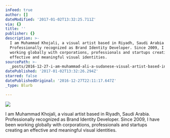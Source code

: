 ```yaml
---
inFeed: true
author: []
dateModified: '2017-01-02T13:32:25.711Z'
via: {}
title: ''
publisher: {}
description: >-
  ​I am Muhammad Khojali, a visual artist based in Riyadh, Saudi Arabia.
  Professionally recognized as Brand Identity Developer. Since 2009, I have been
  working globally with corporations, professionals and startups creating an
  effective and meaningful visual identities.
sourcePath: >-
  _posts/2016-12-27-i-am-muhammad-ali-a-sudanese-visual-artist-based-in-riyadh.md
datePublished: '2017-01-02T13:32:26.294Z'
starred: false
datePublishedOriginal: '2016-12-27T22:11:17.647Z'
_type: Blurb

---
```

![](https://the-grid-user-content.s3-us-west-2.amazonaws.com/4adedf93-6dee-4661-8f5e-fe27e779b7ae.jpg)

​I am Muhammad Khojali, a visual artist based in Riyadh, Saudi Arabia. Professionally recognized as Brand Identity Developer. Since 2009, I have been working globally with corporations, professionals and startups creating an effective and meaningful visual identities.